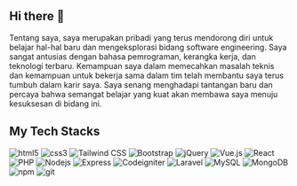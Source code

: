 ## Hi there 👋
Tentang saya, saya merupakan pribadi yang terus mendorong diri untuk belajar hal-hal baru dan mengeksplorasi bidang software engineering. Saya sangat antusias dengan bahasa pemrograman, kerangka kerja, dan teknologi terbaru. Kemampuan saya dalam memecahkan masalah teknis dan kemampuan untuk bekerja sama dalam tim telah membantu saya terus tumbuh dalam karir saya. Saya senang menghadapi tantangan baru dan percaya bahwa semangat belajar yang kuat akan membawa saya menuju kesuksesan di bidang ini.

## My Tech Stacks
  <div>
  <img alt="html5" src="https://img.shields.io/badge/-HTML5-E34F26?style=flat-square&logo=html5&logoColor=white" />
  <img alt="css3" src="https://img.shields.io/badge/-CSS3-264de4?style=flat-square&logo=css3&logoColor=white" />
  <img alt="Tailwind CSS" src="https://img.shields.io/badge/-TailwindCSS-0f9ee1?style=flat-square&logo=tailwindcss&logoColor=white" />
  <img alt="Bootstrap" src="https://img.shields.io/badge/-Bootstrap-563d7c?style=flat-square&logo=bootstrap&logoColor=white" />
  <img alt="jQuery" src="https://img.shields.io/badge/-jQuery-0769ad?style=flat-square&logo=jquery&logoColor=white" />
  <img alt="Vue.js" src="https://img.shields.io/badge/-Vue.js-42b883?style=flat-square&logo=vue.js&logoColor=white" />
  <img alt="React" src="https://img.shields.io/badge/-React-45b8d8?style=flat-square&logo=react&logoColor=white" />
  <img alt="PHP" src="https://img.shields.io/badge/-PHP-8993be?style=flat-square&logo=php&logoColor=white" />
  <img alt="Nodejs" src="https://img.shields.io/badge/-Nodejs-43853d?style=flat-square&logo=Node.js&logoColor=white" />
  <img alt="Express" src="https://img.shields.io/badge/-Express-303030?style=flat-square&logo=express&logoColor=white" />
  <img alt="Codeigniter" src="https://img.shields.io/badge/-Codeigniter-dd4814?style=flat-square&logo=codeigniter&logoColor=white" />
  <img alt="Laravel" src="https://img.shields.io/badge/-Laravel-fb503b?style=flat-square&logo=laravel&logoColor=white" />
  <img alt="MySQL" src="https://img.shields.io/badge/mysql-%2300f.svg?style=flat-square&logo=mysql&logoColor=white" />
  <img alt="MongoDB" src="https://img.shields.io/badge/-MongoDB-13aa52?style=flat-square&logo=mongodb&logoColor=white" />
  <img alt="npm" src="https://img.shields.io/badge/-NPM-CB3837?style=flat-square&logo=npm&logoColor=white" />
  <img alt="git" src="https://img.shields.io/badge/-Git-F05032?style=flat-square&logo=git&logoColor=white" />
  </div>



<!--
**shabiqghazi/shabiqghazi** is a ✨ _special_ ✨ repository because its `README.md` (this file) appears on your GitHub profile.

Here are some ideas to get you started:

- 🔭 I’m currently working on ...
- 🌱 I’m currently learning ...
- 👯 I’m looking to collaborate on ...
- 🤔 I’m looking for help with ...
- 💬 Ask me about ...
- 📫 How to reach me: ...
- 😄 Pronouns: ...
- ⚡ Fun fact: ...
-->
